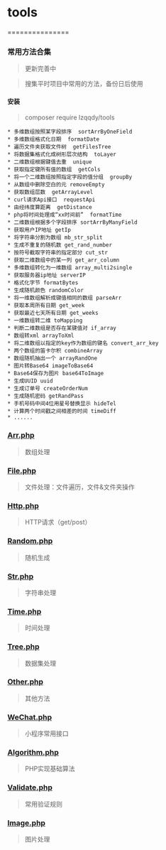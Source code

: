# tools
===============
### 常用方法合集
> 更新完善中

> 搜集平时项目中常用的方法，备份日后使用
#### 安装
> composer require lzqqdy/tools
 
```
* 多维数组按照某字段排序  sortArrByOneField  
* 多维数组格式化日期  formatDate 
* 遍历文件夹获取文件树  getFilesTree 
* 将数据集格式化成树形层次结构  toLayer 
* 二维数组根据键值去重  unique 
* 获取指定键所有值的数组  getCols 
* 将一个二维数组按照指定字段的值分组  groupBy 
* 从数组中删除空白的元 removeEmpty 
* 获取数组层数  getArrayLevel 
* curl请求Api接口  requestApi 
* 由经纬度算距离  getDistance 
* php将时间处理成“xx时间前”  formatTime 
* 二维数组根据多个字段排序 sortArrByManyField
* 获取用户IP地址 getIp
* 将字符串分割为数组 mb_str_split
* 生成不重复的随机数 get_rand_number
* 按符号截取字符串的指定部分 cut_str
* 获取二维数组中的某一列 get_arr_column
* 多维数组转化为一维数组 array_multi2single
* 获取服务器ip地址 serverIP
* 格式化字节 formatBytes
* 生成随机颜色 randomColor
* 将一维数组解析成键值相同的数组 parseArr
* 获取本周所有日期 get_week
* 获取最近七天所有日期 get_weeks
* 一维数组转二维 toMapping
* 判断二维数组是否存在某键值对 if_array
* 数组转xml arrayToXml
* 将二维数组以指定的key作为数组的键名 convert_arr_key
* 两个数组的笛卡尔积 combineArray
* 数组随机抽出一个 arrayRandOne
* 图片转Base64 imageToBase64
* Base64保存为图片 base64ToImage
* 生成UUID uuid
* 生成订单号 createOrderNum
* 生成随机密码 getRandPass
* 手机号码中间4位用星号替换显示 hideTel
* 计算两个时间戳之间相差的时间 timeDiff
* ......
```
### [Arr.php](https://github.com/lzqqdy/tools/blob/master/src/Arr.php)
> 数组处理
### [File.php](https://github.com/lzqqdy/tools/blob/master/src/File.php)
> 文件处理：文件遍历，文件&文件夹操作
### [Http.php](https://github.com/lzqqdy/tools/blob/master/src/Http.php) 
> HTTP请求（get/post）
### [Random.php](https://github.com/lzqqdy/tools/blob/master/src/Random.php)
> 随机生成
### [Str.php](https://github.com/lzqqdy/tools/blob/master/src/Str.php) 
> 字符串处理
### [Time.php](https://github.com/lzqqdy/tools/blob/master/src/Time.php) 
> 时间处理
### [Tree.php](https://github.com/lzqqdy/tools/blob/master/src/Tree.php) 
> 数据集处理
### [Other.php](https://github.com/lzqqdy/tools/blob/master/src/Other.php) 
> 其他方法
### [WeChat.php](https://github.com/lzqqdy/tools/blob/master/src/WeChat.php) 
> 小程序常用接口
### [Algorithm.php](https://github.com/lzqqdy/tools/blob/master/src/Algorithm.php)
> PHP实现基础算法
### [Validate.php](https://github.com/lzqqdy/tools/blob/master/src/Validate.php)
> 常用验证规则
### [Image.php](https://github.com/lzqqdy/tools/blob/master/src/Image.php)
> 图片处理

